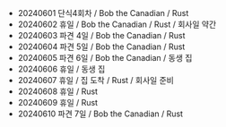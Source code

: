 - 20240601 단식4회차 / Bob the Canadian / Rust
- 20240602 휴일 / Bob the Canadian / Rust / 회사일 약간
- 20240603 파견 4일 / Bob the Canadian / Rust
- 20240604 파견 5일 / Bob the Canadian / Rust
- 20240605 파견 6일 / Bob the Canadian / 동생 집
- 20240606 휴일 / 동생 집
- 20240607 휴일 / 집 도착 / Rust / 회사일 준비
- 20240608 휴일 / Rust
- 20240609 휴일 / Rust
- 20240610 파견 7일 / Bob the Canadian / Rust

